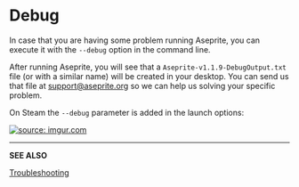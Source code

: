 # Debug

In case that you are having some problem running Aseprite, you can
execute it with the `--debug` option in the command line.

After running Aseprite, you will see that a
`Aseprite-v1.1.9-DebugOutput.txt` file (or with a similar name) will
be created in your desktop.  You can send us that file at
[support@aseprite.org](mailto:support@aseprite.org) so we can help us
solving your specific problem.

On Steam the `--debug` parameter is added in the launch options:

<a href="http://imgur.com/txXcgzO"><img src="http://i.imgur.com/txXcgzO.gif" title="source: imgur.com" /></a>

---

**SEE ALSO**

[Troubleshooting](troubleshooting.md)
